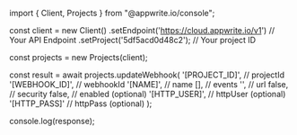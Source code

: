 import { Client, Projects } from "@appwrite.io/console";

const client = new Client()
    .setEndpoint('https://cloud.appwrite.io/v1') // Your API Endpoint
    .setProject('5df5acd0d48c2'); // Your project ID

const projects = new Projects(client);

const result = await projects.updateWebhook(
    '[PROJECT_ID]', // projectId
    '[WEBHOOK_ID]', // webhookId
    '[NAME]', // name
    [], // events
    '', // url
    false, // security
    false, // enabled (optional)
    '[HTTP_USER]', // httpUser (optional)
    '[HTTP_PASS]' // httpPass (optional)
);

console.log(response);
